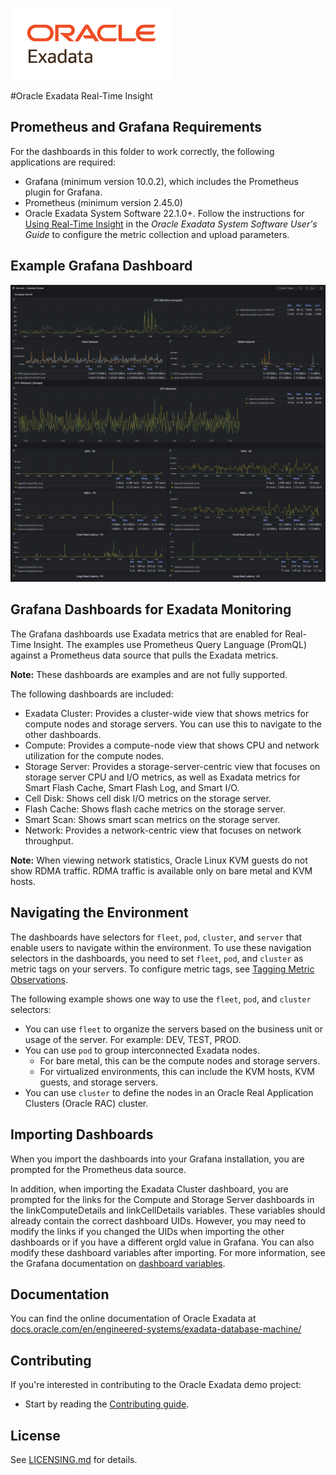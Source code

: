 ![Oracle Exadata](../../../../../docs/Oracle_Exadata_cmyk.png)

#Oracle Exadata Real-Time Insight

## Prometheus and Grafana Requirements

For the dashboards in this folder to work correctly, the following applications are required:

- Grafana (minimum version 10.0.2), which includes the Prometheus plugin for Grafana.
- Prometheus (minimum version 2.45.0)
- Oracle Exadata System Software 22.1.0+. Follow the instructions for [Using Real-Time Insight](https://www.oracle.com/pls/topic/lookup?ctx=en/engineered-systems/exadata-database-machine&id=SAGUG-GUID-8448C324-784E-44F5-9D44-9CB5C697E436) in the _Oracle Exadata System Software User's Guide_ to configure the metric collection and upload parameters.

## Example Grafana Dashboard

![Exadata Real-Time Insight Dashboard](../../../../../docs/grafana_dashboard.png)

## Grafana Dashboards for Exadata Monitoring

The Grafana dashboards use Exadata metrics that are enabled for Real-Time Insight. The examples use Prometheus Query Language (PromQL) against a Prometheus data source that pulls the Exadata metrics.

**Note:** These dashboards are examples and are not fully supported.

The following dashboards are included:

- Exadata Cluster: Provides a cluster-wide view that shows metrics for compute nodes and storage servers. You can use this to navigate to the other dashboards.
- Compute: Provides a compute-node view that shows CPU and network utilization for the compute nodes.
- Storage Server: Provides a storage-server-centric view that focuses on storage server CPU and I/O metrics, as well as Exadata metrics for Smart Flash Cache, Smart Flash Log, and Smart I/O.
- Cell Disk: Shows cell disk I/O metrics on the storage server.
- Flash Cache: Shows flash cache metrics on the storage server.
- Smart Scan: Shows smart scan metrics on the storage server.
- Network: Provides a network-centric view that focuses on network throughput.

**Note:** When viewing network statistics, Oracle Linux KVM guests do not show RDMA traffic. RDMA traffic is available only on bare metal and KVM hosts.

## Navigating the Environment

The dashboards have selectors for `fleet`, `pod`, `cluster`, and `server` that enable users to navigate within the environment. To use these navigation selectors in the dashboards, you need to set `fleet`, `pod`, and `cluster` as metric tags on your servers. To configure metric tags, see [Tagging Metric Observations](https://www.oracle.com/pls/topic/lookup?ctx=en/engineered-systems/exadata-database-machine&id=SAGUG-GUID-737B58F4-3FE3-4F42-8CB5-294D6CEECFCA).

The following example shows one way to use the `fleet`, `pod`, and `cluster` selectors:

- You can use `fleet` to organize the servers based on the business unit or usage of the server. For example: DEV, TEST, PROD.
- You can use `pod` to group interconnected Exadata nodes.
  - For bare metal, this can be the compute nodes and storage servers.
  - For virtualized environments, this can include the KVM hosts, KVM guests, and storage servers.
- You can use `cluster` to define the nodes in an Oracle Real Application Clusters (Oracle RAC) cluster.

## Importing Dashboards

When you import the dashboards into your Grafana installation, you are prompted for the Prometheus data source.

In addition, when importing the Exadata Cluster dashboard, you are prompted for the links for the Compute and Storage Server dashboards in the linkComputeDetails and linkCellDetails variables. These variables should already contain the correct dashboard UIDs. However, you may need to modify the links if you changed the UIDs when importing the other dashboards or if you have a different orgId value in Grafana. You can also modify these dashboard variables after importing. For more information, see the Grafana documentation on [dashboard variables](https://grafana.com/docs/grafana/latest/variables/).

## Documentation

You can find the online documentation of Oracle Exadata at [docs.oracle.com/en/engineered-systems/exadata-database-machine/](https://docs.oracle.com/en/engineered-systems/exadata-database-machine)

## Contributing

If you're interested in contributing to the Oracle Exadata demo project:

- Start by reading the [Contributing guide](https://github.com/oracle-samples/oracle-db-examples/blob/main/CONTRIBUTING.md).

## License

See [LICENSING.md](https://github.com/oracle-samples/oracle-db-examples/blob/main/LICENSE.md) for details.
